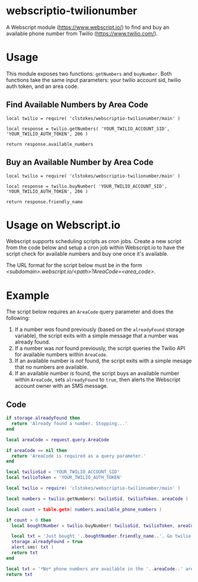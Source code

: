 # webscriptio-twilionumber

A Webscript module (https://www.webscript.io/) to find and buy an available phone number from Twilio (https://www.twilio.com/).

# Usage

This module exposes two functions: `getNumbers` and `buyNumber`. Both functions take the same input parameters: your twilio account sid, twilio auth token, and an area code.

## Find Available Numbers by Area Code
```
local twilio = require( 'clstokes/webscriptio-twilionumber/main' )

local response = twilio.getNumbers( 'YOUR_TWILIO_ACCOUNT_SID', 'YOUR_TWILIO_AUTH_TOKEN', 206 )

return response.available_numbers
```

## Buy an Available Number by Area Code
```
local twilio = require( 'clstokes/webscriptio-twilionumber/main' )

local response = twilio.buyNumber( 'YOUR_TWILIO_ACCOUNT_SID', 'YOUR_TWILIO_AUTH_TOKEN', 206 )

return response.friendly_name
```

# Usage on Webscript.io

Webscript supports scheduling scripts as cron jobs. Create a new script from the code below and setup a cron job within Webscript.io to have the script check for available numbers and buy one once it's available.

The URL format for the script below must be in the form *&lt;subdomain>.webscript.io/&lt;path>?AreaCode=&lt;area_code>*.

# Example

The script below requires an `AreaCode` query parameter and does the following:

1. If a number *was* found previously (based on the `alreadyFound` storage variable), the script exits with a simple message that a number was already found.
1. If a number was *not* found previously, the script queries the Twilio API for available numbers within `AreaCode`.
1. If an available number is *not* found, the script exits with a simple mesage that no numbers are available.
1. If an available number *is* found, the script buys an available number within `AreaCode`, sets `alreadyFound` to `true`, then alerts the Webscript account owner with an SMS message.

## Code

```lua
if storage.alreadyFound then
  return 'Already found a number. Stopping...'
end

local areaCode = request.query.AreaCode

if areaCode == nil then
  return 'AreaCode is required as a query parameter.'
end

local twilioSid = 'YOUR_TWILIO_ACCOUNT_SID'
local twilioToken = 'YOUR_TWILIO_AUTH_TOKEN'

local twilio = require( 'clstokes/webscriptio-twilionumber/main' )

local numbers = twilio.getNumbers( twilioSid, twilioToken, areaCode )

local count = table.getn( numbers.available_phone_numbers )

if count > 0 then
  local boughtNumber = twilio.buyNumber( twilioSid, twilioToken, areaCode )

  local txt = 'Just bought '..boughtNumber.friendly_name..'. Go twilio!'
  storage.alreadyFound = true
  alert.sms( txt )
  return txt
end

local txt = '*No* phone numbers are available in the '..areaCode..' area code.'
return txt
```
